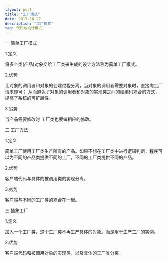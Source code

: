```yaml
---
layout: post
title: "工厂模式"
date: 2017-10-27
description: "工厂模式"
tag: 代码与设计模式
--- 
```


一.简单工厂模式

1.定义 

将多个类(产品)对象交给工厂类来生成的设计方法称为简单工厂模式。

2.优势

让对象的调用者和对象的创建过程分离，当对象的调用者需要对象时，直接向工厂请求即可；
从而避免了对象的调用者和对象的实现类之间的硬编码耦合的方式，提高了系统的可扩展性。

3.劣势

当产品需要修改时 工厂类也要做相应的修改。

二.工厂方法

1.定义

简单工厂使用工厂类生产所有的产品。如果不想在工厂类中进行逻辑判断，程序可以为不同的产品类提供不同的工厂，不同的工厂类提供不同的产品。

2.优势

客户端代码与具体的被调用类的实现分离。

3.劣势

客户端与不同的工厂类的耦合在一起。

三.抽象工厂

1.定义

加入一个工厂类，这个工厂类不再生产具体的对象。而是用于生产工厂的实例。


2.优势

客户端代码和被调用对象的实现类，以及具体的工厂类分离。




